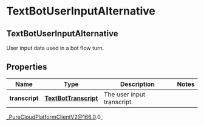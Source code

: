 # TextBotUserInputAlternative

## TextBotUserInputAlternative
User input data used in a bot flow turn.

## Properties

|Name | Type | Description | Notes|
|------------ | ------------- | ------------- | -------------|
| **transcript** | [**TextBotTranscript**](TextBotTranscript) | The user input transcript. | |



_PureCloudPlatformClientV2@166.0.0_
